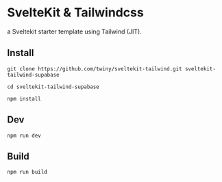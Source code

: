 # SvelteKit & Tailwindcss

a Sveltekit starter template using Tailwind (JIT).

## Install
```
git clone https://github.com/twiny/sveltekit-tailwind.git sveltekit-tailwind-supabase

cd sveltekit-tailwind-supabase

npm install
```

## Dev
`npm run dev`

## Build
`npm run build`


